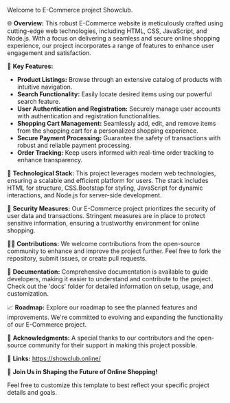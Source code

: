 Welcome to E-Commerce project Showclub.

🌐 **Overview:**
This robust E-Commerce website is meticulously crafted using cutting-edge web technologies, including HTML, CSS, JavaScript, and Node.js. With a focus on delivering a seamless and secure online shopping experience, our project incorporates a range of features to enhance user engagement and satisfaction.

🛒 **Key Features:**
- **Product Listings:** Browse through an extensive catalog of products with intuitive navigation.
- **Search Functionality:** Easily locate desired items using our powerful search feature.
- **User Authentication and Registration:** Securely manage user accounts with authentication and registration functionalities.
- **Shopping Cart Management:** Seamlessly add, edit, and remove items from the shopping cart for a personalized shopping experience.
- **Secure Payment Processing:** Guarantee the safety of transactions with robust and reliable payment processing.
- **Order Tracking:** Keep users informed with real-time order tracking to enhance transparency.

🚀 **Technological Stack:**
This project leverages modern web technologies, ensuring a scalable and efficient platform for users. The stack includes HTML for structure, CSS.Bootstap for styling, JavaScript for dynamic interactions, and Node.js for server-side development.

🔐 **Security Measures:**
Our E-Commerce project prioritizes the security of user data and transactions. Stringent measures are in place to protect sensitive information, ensuring a trustworthy environment for online shopping.

👨‍💻 **Contributions:**
We welcome contributions from the open-source community to enhance and improve the project further. Feel free to fork the repository, submit issues, or create pull requests.

📄 **Documentation:**
Comprehensive documentation is available to guide developers, making it easier to understand and contribute to the project. Check out the 'docs' folder for detailed information on setup, usage, and customization.

📈 **Roadmap:**
Explore our roadmap to see the planned features and improvements. We're committed to evolving and expanding the functionality of our E-Commerce project.

🙏 **Acknowledgments:**
A special thanks to our contributors and the open-source community for their support in making this project possible.

🔗 **Links:**
https://showclub.online/

🚀 **Join Us in Shaping the Future of Online Shopping!**

Feel free to customize this template to best reflect your specific project details and goals.
